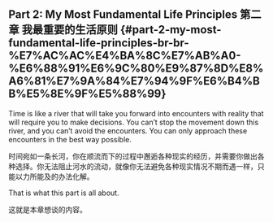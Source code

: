 ## Part 2: My Most Fundamental Life Principles  第二章 我最重要的生活原则 {#part-2-my-most-fundamental-life-principles-br-br-%E7%AC%AC%E4%BA%8C%E7%AB%A0-%E6%88%91%E6%9C%80%E9%87%8D%E8%A6%81%E7%9A%84%E7%94%9F%E6%B4%BB%E5%8E%9F%E5%88%99}

  
Time is like a river that will take you forward into encounters with reality that will require you to make decisions. You can’t stop the movement down this river, and you can’t avoid the encounters. You can only approach these encounters in the best way possible.  
  
时间宛如一条长河，你在顺流而下的过程中邂逅各种现实的经历，并需要你做出各种选择。你无法阻止河水的流动，就像你无法避免各种现实情况不期而遇一样，只能以力所能及的办法化解。

  
That is what this part is all about.  
  
这就是本章想谈的内容。

